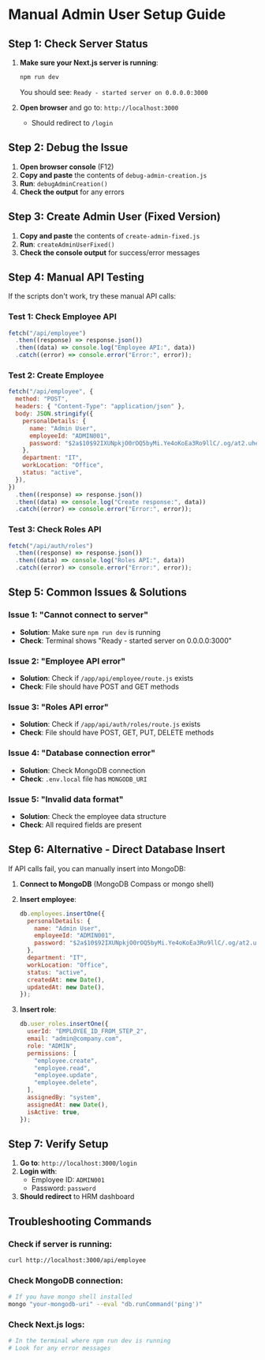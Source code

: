 # Manual Admin User Setup Guide

## Step 1: Check Server Status

1. **Make sure your Next.js server is running**:

   ```bash
   npm run dev
   ```

   You should see: `Ready - started server on 0.0.0.0:3000`

2. **Open browser** and go to: `http://localhost:3000`
   - Should redirect to `/login`

## Step 2: Debug the Issue

1. **Open browser console** (F12)
2. **Copy and paste** the contents of `debug-admin-creation.js`
3. **Run**: `debugAdminCreation()`
4. **Check the output** for any errors

## Step 3: Create Admin User (Fixed Version)

1. **Copy and paste** the contents of `create-admin-fixed.js`
2. **Run**: `createAdminUserFixed()`
3. **Check the console output** for success/error messages

## Step 4: Manual API Testing

If the scripts don't work, try these manual API calls:

### Test 1: Check Employee API

```javascript
fetch("/api/employee")
  .then((response) => response.json())
  .then((data) => console.log("Employee API:", data))
  .catch((error) => console.error("Error:", error));
```

### Test 2: Create Employee

```javascript
fetch("/api/employee", {
  method: "POST",
  headers: { "Content-Type": "application/json" },
  body: JSON.stringify({
    personalDetails: {
      name: "Admin User",
      employeeId: "ADMIN001",
      password: "$2a$10$92IXUNpkjO0rOQ5byMi.Ye4oKoEa3Ro9llC/.og/at2.uheWG/igi",
    },
    department: "IT",
    workLocation: "Office",
    status: "active",
  }),
})
  .then((response) => response.json())
  .then((data) => console.log("Create response:", data))
  .catch((error) => console.error("Error:", error));
```

### Test 3: Check Roles API

```javascript
fetch("/api/auth/roles")
  .then((response) => response.json())
  .then((data) => console.log("Roles API:", data))
  .catch((error) => console.error("Error:", error));
```

## Step 5: Common Issues & Solutions

### Issue 1: "Cannot connect to server"

- **Solution**: Make sure `npm run dev` is running
- **Check**: Terminal shows "Ready - started server on 0.0.0.0:3000"

### Issue 2: "Employee API error"

- **Solution**: Check if `/app/api/employee/route.js` exists
- **Check**: File should have POST and GET methods

### Issue 3: "Roles API error"

- **Solution**: Check if `/app/api/auth/roles/route.js` exists
- **Check**: File should have POST, GET, PUT, DELETE methods

### Issue 4: "Database connection error"

- **Solution**: Check MongoDB connection
- **Check**: `.env.local` file has `MONGODB_URI`

### Issue 5: "Invalid data format"

- **Solution**: Check the employee data structure
- **Check**: All required fields are present

## Step 6: Alternative - Direct Database Insert

If API calls fail, you can manually insert into MongoDB:

1. **Connect to MongoDB** (MongoDB Compass or mongo shell)
2. **Insert employee**:

   ```javascript
   db.employees.insertOne({
     personalDetails: {
       name: "Admin User",
       employeeId: "ADMIN001",
       password: "$2a$10$92IXUNpkjO0rOQ5byMi.Ye4oKoEa3Ro9llC/.og/at2.uheWG/igi",
     },
     department: "IT",
     workLocation: "Office",
     status: "active",
     createdAt: new Date(),
     updatedAt: new Date(),
   });
   ```

3. **Insert role**:
   ```javascript
   db.user_roles.insertOne({
     userId: "EMPLOYEE_ID_FROM_STEP_2",
     email: "admin@company.com",
     role: "ADMIN",
     permissions: [
       "employee.create",
       "employee.read",
       "employee.update",
       "employee.delete",
     ],
     assignedBy: "system",
     assignedAt: new Date(),
     isActive: true,
   });
   ```

## Step 7: Verify Setup

1. **Go to**: `http://localhost:3000/login`
2. **Login with**:
   - Employee ID: `ADMIN001`
   - Password: `password`
3. **Should redirect** to HRM dashboard

## Troubleshooting Commands

### Check if server is running:

```bash
curl http://localhost:3000/api/employee
```

### Check MongoDB connection:

```bash
# If you have mongo shell installed
mongo "your-mongodb-uri" --eval "db.runCommand('ping')"
```

### Check Next.js logs:

```bash
# In the terminal where npm run dev is running
# Look for any error messages
```
